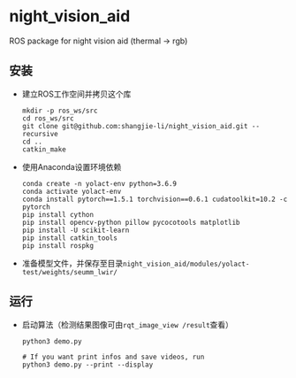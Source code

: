 # night_vision_aid

ROS package for night vision aid (thermal -> rgb)

## 安装
 - 建立ROS工作空间并拷贝这个库
   ```Shell
   mkdir -p ros_ws/src
   cd ros_ws/src
   git clone git@github.com:shangjie-li/night_vision_aid.git --recursive
   cd ..
   catkin_make
   ```
 - 使用Anaconda设置环境依赖
   ```Shell
   conda create -n yolact-env python=3.6.9
   conda activate yolact-env
   conda install pytorch==1.5.1 torchvision==0.6.1 cudatoolkit=10.2 -c pytorch
   pip install cython
   pip install opencv-python pillow pycocotools matplotlib
   pip install -U scikit-learn
   pip install catkin_tools
   pip install rospkg
   ```
 - 准备模型文件，并保存至目录`night_vision_aid/modules/yolact-test/weights/seumm_lwir/`

## 运行
 - 启动算法（检测结果图像可由`rqt_image_view /result`查看）
   ```
   python3 demo.py
   
   # If you want print infos and save videos, run
   python3 demo.py --print --display
   ```
